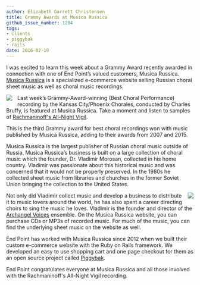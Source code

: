 ```yaml
---
author: Elizabeth Garrett Christensen
title: Grammy Awards at Musica Russica
github_issue_number: 1204
tags:
- clients
- piggybak
- rails
date: 2016-02-19
---
```




I was excited to learn this week about a Grammy Award recently awarded in connection with one of End Point’s valued customers, Musica Russica. [Musica Russica](http://www.musicarussica.com/) is a specialized e-commerce website selling Russian choral sheet music as well as choral music recordings.

<a href="/blog/2016/02/grammy-awards-at-musica-russica/image-0.jpeg" imageanchor="1" style="clear: left; float: left; margin-bottom: 1em; margin-right: 1em;"><img border="0" src="/blog/2016/02/grammy-awards-at-musica-russica/image-0.jpeg"/></a>

Last week’s Grammy-Award-winning (Best Choral Performance) recording by the Kansas City/Phoenix Chorales, conducted by Charles Bruffy, is featured at Musica Russica. Take a moment and listen to samples of [Rachmaninoff's All-Night Vigil](https://web.archive.org/web/20160312111456/http://www.musicarussica.com/compact_discs/a136).

This is the third Grammy award for best choral recordings won with music published by Musica Russica, adding to their awards from 2007 and 2015.

Musica Russica is the largest publisher of Russian choral music outside of Russia. Musica Russica’s business is built on a large collection of choral music which the founder, Dr. Vladimir Morosan, collected in his home country. Vladimir was passionate about this historical music and was concerned that it would not be properly preserved. In the 1980s he collected sheet music from libraries and churches in the former Soviet Union bringing the collection to the United States.

<a href="/blog/2016/02/grammy-awards-at-musica-russica/image-1.jpeg" imageanchor="1" style="clear: right; float: right; margin-bottom: 1em; margin-left: 1em;"><img border="0" src="/blog/2016/02/grammy-awards-at-musica-russica/image-1.jpeg"/></a>

Not only did Vladimir collect music and develop a business to distribute it to music lovers around the world, he has also spent a career directing choirs to sing the music he loves. Vladimir is the founder and director of the [Archangel Voices](http://www.archangelvoices.com/) ensemble. On the Musica Russica website, you can purchase CDs or MP3s of recorded music. For much of the music, you can find the underlying sheet music on the website as well.

End Point has worked with Musica Russica since 2012 when we built their custom e-commerce website with the Ruby on Rails framework. We developed an easy to use shopping cart and one page checkout for them as an open source project called [Piggybak](https://github.com/piggybak/piggybak).

End Point congratulates everyone at Musica Russica and all those involved with the Rachmaninoff's All-Night Vigil recording.


